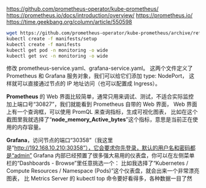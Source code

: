 
https://github.com/prometheus-operator/kube-prometheus/
https://prometheus.io/docs/introduction/overview/
https://prometheus.io/
https://time.geekbang.org/column/article/550598
```bash
wget https://github.com/prometheus-operator/kube-prometheus/archive/refs/tags/v0.11.0.tar.gz
kubectl create -f manifests/setup
kubectl create -f manifests
kubectl get pod -n monitoring -o wide
kubectl get svc -n monitoring -o wide

```

修改 prometheus-service.yaml、grafana-service.yaml。
这两个文件定义了 Prometheus 和 Grafana 服务对象，我们可以给它们添加 type: NodePort，
这样就可以直接通过节点的 IP 地址访问（也可以配置成 Ingress）。

**Prometheus** 的 Web 界面比较简单，通常只用来调试、测试，不适合实际监控
加上端口号“30827”，我们就能看到 Prometheus 自带的 Web 界面，
Web 界面上有一个查询框，可以使用 PromQL 来查询指标，生成可视化图表，
比如在这个截图里我就选择了“**node_memory_Active_bytes**”这个指标，意思是当前正在使用的内存容量。


**Grafana**，访问节点的端口“30358”（我这里是“http://192.168.10.210:30358”），它会要求你先登录，默认的用户名和密码都是“admin”
Grafana 内部已经预置了很多强大易用的仪表盘，你可以在左侧菜单栏的“Dashboards - Browse”里任意挑选一个：
比如我选择了“Kubernetes / Compute Resources / Namespace (Pods)”这个仪表盘，就会出来一个非常漂亮图表，
比 Metrics Server 的 kubectl top 命令要好看得多，各种数据一目了然
